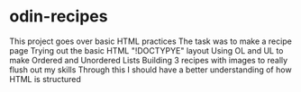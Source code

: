 # odin-recipes

This project goes over basic HTML practices
The task was to make a recipe page 
Trying out the basic HTML "!DOCTYPYE" layout
Using OL and UL to make Ordered and Unordered Lists
Building 3 recipes with images to really flush out my skills
Through this I should have a better understanding of how HTML is structured